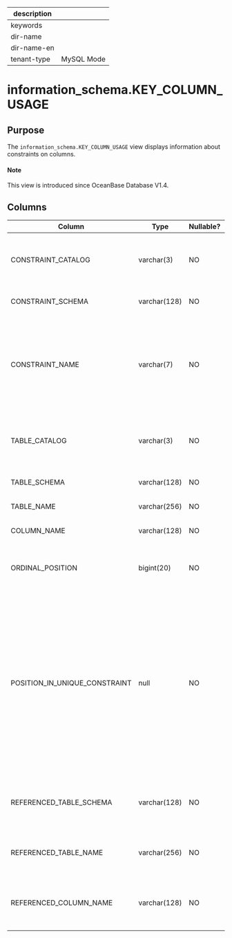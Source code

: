 | description ||
|---|---|
| keywords ||
| dir-name ||
| dir-name-en ||
| tenant-type | MySQL Mode |

# information_schema.KEY_COLUMN_USAGE

## Purpose

The `information_schema.KEY_COLUMN_USAGE` view displays information about constraints on columns.

<main id="notice" type='explain'>
  <h4>Note</h4>
  <p>This view is introduced since OceanBase Database V1.4. </p>
</main>

## Columns

| **Column** | **Type** | **Nullable?** | **Description** |
|-------------------------------|--------------|------------|---------------------|
| CONSTRAINT_CATALOG | varchar(3) | NO | The catalog. The value of this column is always `def`. |
| CONSTRAINT_SCHEMA | varchar(128) | NO | The name of the database. |
| CONSTRAINT_NAME | varchar(7) | NO | The name of the constraint. The value of this column is `PRIMARY`, the column name, or the foreign key name. |
| TABLE_CATALOG | varchar(3) | NO | The name of the catalog to which the table belongs. |
| TABLE_SCHEMA | varchar(128) | NO | The name of the database. |
| TABLE_NAME | varchar(256) | NO | The name of the table. |
| COLUMN_NAME | varchar(128) | NO | The name of the column. |
| ORDINAL_POSITION | bigint(20) | NO | The serial number of the column within the table. |
| POSITION_IN_UNIQUE_CONSTRAINT | null | NO | The value of this column is `NULL` for unique and primary-key constraints.  For foreign-key constraints, the value of this column is the ordinal position in the key of the table that is being referenced. |
| REFERENCED_TABLE_SCHEMA | varchar(128) | NO | The name of the database referenced by the constraint. |
| REFERENCED_TABLE_NAME | varchar(256) | NO | The name of the table referenced by the constraint. |
| REFERENCED_COLUMN_NAME | varchar(128) | NO | The name of the column referenced by the constraint. |
